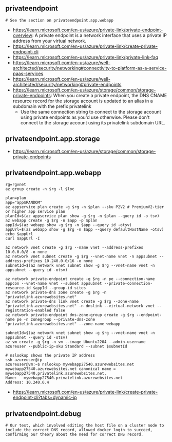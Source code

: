 ## privateendpoint

```
# See the section on privateendpoint.app.webapp
```

- https://learn.microsoft.com/en-us/azure/private-link/private-endpoint-overview: A private endpoint is a network interface that uses a private IP address from your virtual network.
- https://learn.microsoft.com/en-us/azure/private-link/create-private-endpoint-cli
- https://learn.microsoft.com/en-us/azure/private-link/private-link-faq
- https://learn.microsoft.com/en-us/azure/well-architected/security/networking#connectivity-to-platform-as-a-service-paas-services
- https://learn.microsoft.com/en-us/azure/well-architected/security/networking#private-endpoints
- https://learn.microsoft.com/en-us/azure/storage/common/storage-private-endpoints: When you create a private endpoint, the DNS CNAME resource record for the storage account is updated to an alias in a subdomain with the prefix privatelink
  - Use the same connection string to connect to the storage account using private endpoints as you'd use otherwise. Please don't connect to the storage account using its privatelink subdomain URL.

## privateendpoint.app.storage

- https://learn.microsoft.com/en-us/azure/storage/common/storage-private-endpoints

## privateendpoint.app.webapp

```
rg=rgvnet
az group create -n $rg -l $loc

plan=plan
app="app$RANDOM"
az appservice plan create -g $rg -n $plan --sku P2V2 # PremiumV2-tier or higher app service plan
planId=$(az appservice plan show -g $rg -n $plan --query id -o tsv)
az webapp create -g $rg -n $app -p $plan
appId=$(az webapp show -g $rg -n $app --query id -otsv)
appUrl=$(az webapp show -g $rg -n $app --query defaultHostName -otsv)
echo $appUrl
curl $appUrl -I

az network vnet create -g $rg --name vnet --address-prefixes 10.0.0.0/8 -o none 
az network vnet subnet create -g $rg --vnet-name vnet -n appsubnet --address-prefixes 10.240.0.0/16 -o none
subnetId=$(az network vnet subnet show -g $rg --vnet-name vnet -n appsubnet --query id -otsv)

az network private-endpoint create -g $rg -n pe --connection-name appcon --vnet-name vnet --subnet appsubnet --private-connection-resource-id $appId --group-id sites
az network private-dns zone create -g $rg -n "privatelink.azurewebsites.net"
az network private-dns link vnet create -g $rg --zone-name "privatelink.azurewebsites.net" -n dnslink --virtual-network vnet --registration-enabled false
az network private-endpoint dns-zone-group create -g $rg --endpoint-name pe -n zonegroup --private-dns-zone "privatelink.azurewebsites.net" --zone-name webapp

subnetId=$(az network vnet subnet show -g $rg --vnet-name vnet -n appsubnet --query id -otsv)
az vm create -g $rg -n vm --image Ubuntu2204 --admin-username azureuser --public-ip-sku Standard --subnet $subnetId

# nslookup shows the private IP address
ssh azureuser@ip
azureuser@vm:~$ nslookup mywebapp27540.azurewebsites.net
mywebapp27540.azurewebsites.net canonical name = mywebapp27540.privatelink.azurewebsites.net.
Name:   mywebapp27540.privatelink.azurewebsites.net
Address: 10.240.0.4
```
  
- https://learn.microsoft.com/en-us/azure/private-link/create-private-endpoint-cli?tabs=dynamic-ip

## privateendpoint.debug

```
# Our test, which involved editing the host file on a cluster node to include the correct DNS record, allowed docker login to succeed, confirming our theory about the need for correct DNS record.
```
